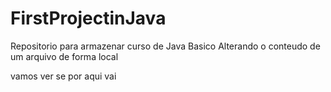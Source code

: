 # FirstProjectinJava
Repositorio para armazenar curso de Java Basico 
Alterando o conteudo de um arquivo de forma local 


vamos ver se por aqui vai 


